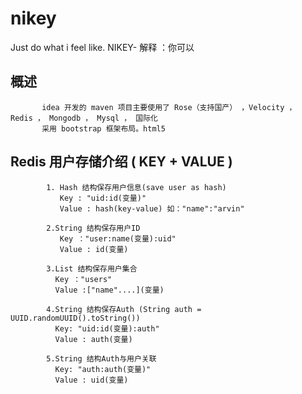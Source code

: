 # nikey
Just do what i feel like.  NIKEY- 解释 ：你可以

## 概述
       
           idea 开发的 maven 项目主要使用了 Rose（支持国产） ，Velocity ，  Redis ， Mongodb ， Mysql ， 国际化 
           采用 bootstrap 框架布局。html5
          

## Redis 用户存储介绍 ( KEY + VALUE )

            1. Hash 结构保存用户信息(save user as hash)
               Key : "uid:id(变量)"
               Value : hash(key-value) 如："name":"arvin"

            2.String 结构保存用户ID
               Key ："user:name(变量):uid"
               Value : id(变量)

            3.List 结构保存用户集合
              Key ："users"
              Value :["name"....](变量)

            4.String 结构保存Auth (String auth = UUID.randomUUID().toString())
              Key: "uid:id(变量):auth"
              Value : auth(变量)

            5.String 结构Auth与用户关联
              Key: "auth:auth(变量)"
              Value : uid(变量)



